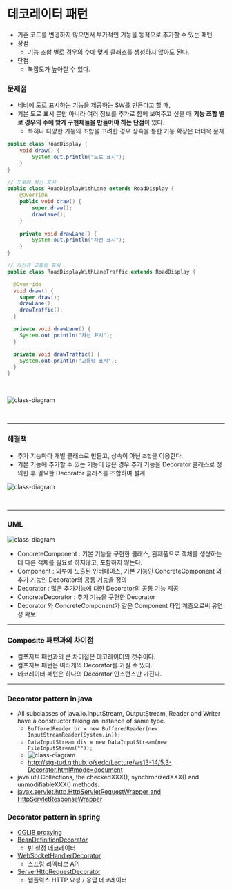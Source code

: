 # 데코레이터 패턴
- 기존 코드를 변경하지 않으면서 부가적인 기능을 동적으로 추가할 수 있는 패턴
- 장점 
  - 기능 조합 별로 경우의 수에 맞게 클래스를 생성하지 않아도 된다.
- 단점
  - 복잡도가 높아질 수 있다.

### 문제점

- 네비에 도로 표시하는 기능을 제공하는 SW를 만든다고 할 때,
- 기본 도로 표시 뿐만 아니라 여러 정보를 추가로 함께 보여주고 싶을 때 **기능 조합 별로 경우의 수에 맞게 구현체들을 만들어야 하는 단점**이 있다.
    - 특히나 다양한 기능의 조합을 고려한 경우 상속을 통한 기능 확장은 더더욱 문제

```java
public class RoadDisplay {
    void draw() {
        System.out.println("도로 표시");
    }
}

// 도로에 차선 표시
public class RoadDisplayWithLane extends RoadDisplay {
    @Override
    public void draw() {
        super.draw();
        drawLane();
    }
    
    private void drawLane() {
        System.out.println("차선 표시");
    }
}

// 차선과 교통랑 표시
public class RoadDisplayWithLaneTraffic extends RoadDisplay {

  @Override
  void draw() {
    super.draw();
    drawLane();
    drawTraffic();
  }

  private void drawLane() {
    System.out.println("차선 표시");
  }

  private void drawTraffic() {
    System.out.println("교통랑 표시");
  }
}
```

<br>

![class-diagram](http://www.plantuml.com/plantuml/proxy?src=https://raw.githubusercontent.com/ohtaeg/TIL/master/design-pattern/src/chapter10_decorator/uml/before.puml)

<br>

---

### 해결책
- 추가 기능마다 개별 클래스로 만들고, 상속이 아닌 `조합`을 이용한다.
- 기본 기능에 추가할 수 있는 기능이 많은 경우 추가 기능을 Decorator 클래스로 정의한 후 필요한 Decorator 클래스를 조합하여 설계

![class-diagram](http://www.plantuml.com/plantuml/proxy?src=https://raw.githubusercontent.com/ohtaeg/TIL/master/design-pattern/src/chapter10_decorator/uml/after.puml)

<br>

----

### UML

![class-diagram](http://www.plantuml.com/plantuml/proxy?src=https://raw.githubusercontent.com/ohtaeg/TIL/master/design-pattern/src/chapter10_decorator/uml/decorator.puml)

- ConcreteComponent : 기본 기능을 구현한 클래스, 완제품으로 객체를 생성하는데 다른 객체를 필요로 하지않고, 포함하지 않는다.
- Component : 외부에 노출된 인터페이스, 기본 기능인 ConcreteComponent 와 추가 기능인 Decorator의 공통 기능을 정의
- Decorator : 많은 추가기능에 대한 Decorator의 공통 기능 제공
- ConcreteDecorator : 추가 기능을 구현한 Decorator
- Decorator 와 ConcreteComponent가 같은 Component 타입 계층으로써 유연성 확보

---

### Composite 패턴과의 차이점
- 컴포지트 패턴과의 큰 차이점은 데코레이터의 갯수이다.
- 컴포지트 패턴은 여러개의 Decorator를 가질 수 있다.
- 데코레이터 패턴은 하나의 Decorator 인스턴스만 가진다.

---

### Decorator pattern in java
- All subclasses of java.io.InputStream, OutputStream, Reader and Writer have a constructor taking an instance of same type.
  - `BufferedReader br = new BufferedReader(new InputStreamReader(System.in)); `
  - `DataInputStream dis = new DataInputStream(new FileInputStream(""));`
  - ![class-diagram](http://www.plantuml.com/plantuml/proxy?src=https://raw.githubusercontent.com/ohtaeg/TIL/master/design-pattern/src/chapter10_decorator/uml/inputstream.puml)
  - http://stg-tud.github.io/sedc/Lecture/ws13-14/5.3-Decorator.html#mode=document
- java.util.Collections, the checkedXXX(), synchronizedXXX() and unmodifiableXXX() methods.
- [javax.servlet.http.HttpServletRequestWrapper and HttpServletResponseWrapper](https://docs.oracle.com/javaee/6/api/javax/servlet/http/HttpServletRequestWrapper.html)

### Decorator pattern in spring
- [CGLIB proxying](https://docs.spring.io/spring-framework/docs/3.0.0.M3/reference/html/ch09s05.html#aop-global-advisors)
- [BeanDefinitionDecorator](https://docs.spring.io/spring-framework/docs/current/javadoc-api/org/springframework/beans/factory/xml/BeanDefinitionDecorator.html)
  - 빈 설정 데코레이터
- [WebSocketHandlerDecorator](https://docs.spring.io/spring-framework/docs/current/javadoc-api/org/springframework/web/socket/handler/WebSocketHandlerDecorator.html)
  - 스프링 리엑티브 API
- [ServerHttpRequestDecorator](https://docs.spring.io/spring-framework/docs/current/javadoc-api/org/springframework/http/server/reactive/ServerHttpRequestDecorator.html)
  - 웹플럭스 HTTP 요청 / 응답 데코레이터
  


